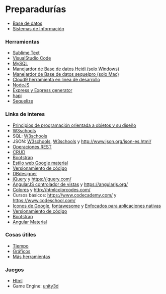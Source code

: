 # Preparadurías
* [Base de datos](https://github.com/bunterg/preparaduria/tree/master/Base%20de%20Datos) 
* [Sistemas de Información](https://github.com/bunterg/preparaduria/tree/master/Sistemas%20de%20Informacion)

### Herramientas
* [Sublime Text](https://www.sublimetext.com/)
* [VisualStudio Code](https://code.visualstudio.com/)
* [MySQL](https://www.mysql.com/downloads/)
* [Manejardor de Base de datos Heidi (solo Windows)](http://www.heidisql.com/download.php)
* [Manejardor de Base de datos sequelpro (solo Mac)](https://www.sequelpro.com/)
* [Cloud9 herramienta en linea de desarrollo](https://c9.io/)
* [NodeJS](https://nodejs.org/es/)
* [Express y Express generator](http://expressjs.com/)
* [hapi](http://hapijs.com/)
* [Sequelize](http://docs.sequelizejs.com/en/v3/)

### Links de interes
* [Principios de programación orientada a objetos y su diseño](http://williamdurand.fr/2013/07/30/from-stupid-to-solid-code/)
* [W3schools](http://www.w3schools.com/)
* SQL: [W3schools](http://www.w3schools.com/sql/default.asp)
* JSON: [W3schools](http://www.w3schools.com/js/js_json_intro.asp), [W3schools](http://www.w3schools.com/js/js_json.asp) y <http://www.json.org/json-es.html/>
* [Operaciones REST](http://www.restapitutorial.com/lessons/httpmethods.html)
* [CRUD](https://en.wikipedia.org/wiki/Create,_read,_update_and_delete)
* [Bootstrap](http://getbootstrap.com/)
* [Estilo web Google material](https://getmdl.io/)
* [Versionamiento de código](https://github.com/)
* [DBdesigner](https://dbdesigner.net/)
* [jQuery](http://www.w3schools.com/jquery) y <https://jquery.com/>
* [AngularJS controlador de vistas](http://www.w3schools.com/angular/) y <https://angularjs.org/>
* [Colores](https://material.google.com/style/color.html#color-color-palette) y <http://htmlcolorcodes.com/>
* Cursos básicos: <https://www.codecademy.com/> y <https://www.codeschool.com/>
* [Iconos de Google](http://google.github.io/material-design-icons/), [fontawesome](http://fontawesome.io/icons/) y [Enfocados para aplicaciones nativas](https://materialdesignicons.com/)
* [Versionamiento de código](https://github.com/)
* [Bootstrap](http://getbootstrap.com/)
* [Angular Material](https://material.angularjs.org/latest/)

### Cosas útiles
* [Tiempo](http://momentjs.com/)
* [Gráficos](http://www.chartjs.org/)
* [Más herramientas](http://nodeframework.com/index.html#mvc)

### Juegos
* [Html](http://www.pixijs.com/)
* Game Engine: [unity3d](https://unity3d.com/es)